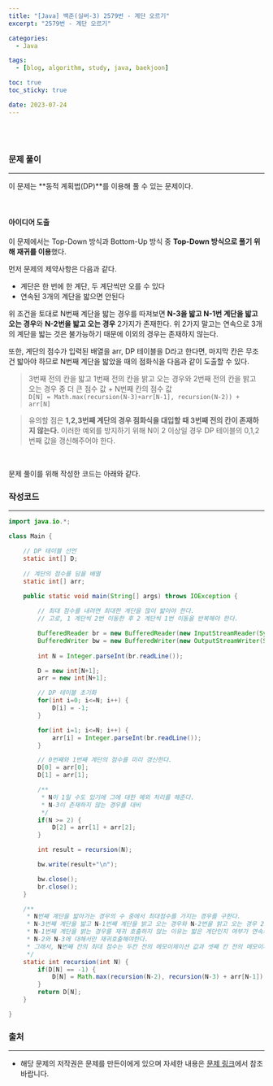 ```yaml
---
title: "[Java] 백준(실버-3) 2579번 - 계단 오르기"
excerpt: "2579번 - 계단 오르기"

categories:
  - Java

tags:
  - [blog, algorithm, study, java, baekjoon]

toc: true
toc_sticky: true

date: 2023-07-24
---
```


<br><br>

### 문제 풀이

---

이 문제는 **동적 계획법(DP)**를 이용해 풀 수 있는 문제이다.

<br>

#### 아이디어 도출


이 문제에서는 Top-Down 방식과 Bottom-Up 방식 중 **Top-Down 방식으로 풀기 위해 재귀를 이용**했다.

먼저 문제의 제약사항은 다음과 같다.

- 계단은 한 번에 한 계단, 두 계단씩만 오를 수 있다
- 연속된 3개의 계단을 밟으면 안된다

위 조건을 토대로 N번째 계단을 밟는 경우를 따져보면 **N-3을 밟고 N-1번 계단을 밟고 오는 경우**와 **N-2번을 밟고 오는 경우** 2가지가 존재한다. 위 2가지 말고는 연속으로 3개의 계단을 밟는 것은 불가능하기 때문에 이외의 경우는 존재하지 않는다.

또한, 계단의 점수가 입력된 배열을 arr, DP 테이블을 D라고 한다면, 마지막 칸은 무조건 밟아야 하므로 N번째 계단을 밟았을 때의 점화식을 다음과 같이 도출할 수 있다. 

> 3번째 전의 칸을 밟고 1번째 전의 칸을 밝고 오는 경우와 2번째 전의 칸을 밝고 오는 경우 중 더 큰 점수 값 + N번째 칸의 점수 값 <br>
`D[N] = Math.max(recursion(N-3)+arr[N-1], recursion(N-2)) + arr[N]`

> 유의할 점은 **1,2,3번째 계단의 경우 점화식을 대입할 때 3번째 전의 칸이 존재하지 않는다.** 이러한 예외를 방지하기 위해 N이 2 이상일 경우 DP 테이블의 0,1,2 번째 값을 갱신해주어야 한다.

<br>

문제 풀이를 위해 작성한 코드는 아래와 같다.

### 작성코드

---

```java
import java.io.*;

class Main {    

    // DP 테이블 선언
    static int[] D;
    
    // 계단의 점수를 담을 배열
    static int[] arr;

    public static void main(String[] args) throws IOException {
        
        // 최대 점수를 내려면 최대한 계단을 많이 밟아야 한다.
        // 고로, 1 계단씩 2번 이동한 후 2 계단씩 1번 이동을 반복해야 한다.

        BufferedReader br = new BufferedReader(new InputStreamReader(System.in));
        BufferedWriter bw = new BufferedWriter(new OutputStreamWriter(System.out));
        
        int N = Integer.parseInt(br.readLine());

        D = new int[N+1];
        arr = new int[N+1];

        // DP 테이블 초기화
        for(int i=0; i<=N; i++) {
            D[i] = -1;
        }

        for(int i=1; i<=N; i++) {
            arr[i] = Integer.parseInt(br.readLine());
        }

        // 0번째와 1번째 계단의 점수를 미리 갱신한다.
        D[0] = arr[0];
        D[1] = arr[1];

        /**
         * N이 1일 수도 있기에 그에 대한 예외 처리를 해준다.
         * N-3이 존재하지 않는 경우를 대비
         */
        if(N >= 2) {
            D[2] = arr[1] + arr[2];
        }

        int result = recursion(N);

        bw.write(result+"\n");

        bw.close();
        br.close();
    }

    /**
     * N번째 계단을 밟아가는 경우의 수 중에서 최대점수를 가지는 경우를 구한다.
     * N-3번째 계단을 밟고 N-1번째 계단을 밝고 오는 경우와 N-2번을 밝고 오는 경우 2가지 경우에 대해서 재귀호출한다.
     * N-1번째 계단을 밝는 경우를 재귀 호출하지 않는 이유는 밟은 계단인지 여부가 연속되지 않도록 하기 위함이다.
     * N-2와 N-3에 대해서만 재귀호출해야한다.
     * 그래서, N번째 칸의 최대 점수는 두칸 전의 메모이제이션 값과 셋째 칸 전의 메모이제이션 값 + 첫째 칸 전의 값 중 더 큰 값이 된다.
     */
    static int recursion(int N) {
        if(D[N] == -1) {
            D[N] = Math.max(recursion(N-2), recursion(N-3) + arr[N-1]) + arr[N];
        }
        return D[N];
    }

}
```

### 출처

---

- 해당 문제의 저작권은 문제를 만든이에게 있으며 자세한 내용은 [문제 링크](https://www.acmicpc.net/problem/2579)에서 참조바랍니다.